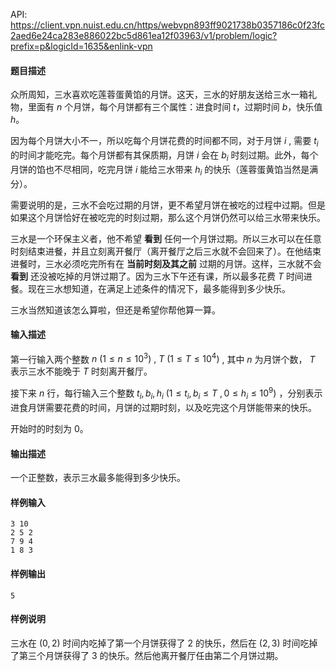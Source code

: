 API: https://client.vpn.nuist.edu.cn/https/webvpn893ff9021738b0357186c0f23fc2aed6e24ca283e886022bc5d861ea12f03963/v1/problem/logic?prefix=p&logicId=1635&enlink-vpn


#### 题目描述

众所周知，三水喜欢吃莲蓉蛋黄馅的月饼。这天，三水的好朋友送给三水一箱礼物，里面有 $n$ 个月饼，每个月饼都有三个属性：进食时间 $t$，过期时间 $b$，快乐值 $h$。

因为每个月饼大小不一，所以吃每个月饼花费的时间都不同，对于月饼 $i$ , 需要 $t_i$ 的时间才能吃完。每个月饼都有其保质期，月饼 $i$ 会在 $b_i$ 时刻过期。此外，每个月饼的馅也不尽相同，吃完月饼 $i$ 能给三水带来 $h_i$ 的快乐（莲蓉蛋黄馅当然是满分）。

需要说明的是，三水不会吃过期的月饼，更不希望月饼在被吃的过程中过期。但是如果这个月饼恰好在被吃完的时刻过期，那么这个月饼仍然可以给三水带来快乐。

三水是一个环保主义者，他不希望 **看到** 任何一个月饼过期。所以三水可以在任意时刻结束进餐，并且立刻离开餐厅（离开餐厅之后三水就不会回来了）。在他结束进餐时，三水必须吃完所有在 **当前时刻及其之前** 过期的月饼。这样，三水就不会 **看到** 还没被吃掉的月饼过期了。因为三水下午还有课，所以最多花费 $T$ 时间进餐。现在三水想知道，在满足上述条件的情况下，最多能得到多少快乐。

三水当然知道该怎么算啦，但还是希望你帮他算一算。



#### 输入描述

第一行输入两个整数 $n\ (1\leq n\leq10^3)\ ,\ T\ (1\leq T\leq10^4)$ , 其中 $n$ 为月饼个数， $T$ 表示三水不能晚于 $T$ 时刻离开餐厅。

接下来 $n$ 行，每行输入三个整数 $t_i,b_i,h_i\ (1\leq t_i,b_i\leq T\ ,0\leq h_i\leq 10^9)$ ，分别表示进食月饼需要花费的时间，月饼的过期时刻，以及吃完这个月饼能带来的快乐。

开始时的时刻为 0。

#### 输出描述

一个正整数，表示三水最多能得到多少快乐。

#### 样例输入

```
3 10
2 5 2
7 9 4
1 8 3
```

#### 样例输出

```
5
```

#### 样例说明

三水在 $(0,2)$ 时间内吃掉了第一个月饼获得了 $2$ 的快乐，然后在 $(2,3)$ 时间吃掉了第三个月饼获得了 $3$ 的快乐。然后他离开餐厅任由第二个月饼过期。